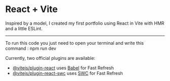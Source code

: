 # React + Vite

Inspired by a model, I created my first portfolio using React in Vite with HMR and a little ESLint.

------------------------------

To run this code you just need to open your terminal and write this command : npm run dev

Currently, two official plugins are available:

- [@vitejs/plugin-react](https://github.com/vitejs/vite-plugin-react/blob/main/packages/plugin-react/README.md) uses [Babel](https://babeljs.io/) for Fast Refresh
- [@vitejs/plugin-react-swc](https://github.com/vitejs/vite-plugin-react-swc) uses [SWC](https://swc.rs/) for Fast Refresh
